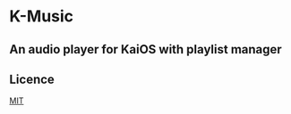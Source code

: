 # K-Music

## An audio player for KaiOS with playlist manager

## Licence

[MIT](https://opensource.org/licenses/MIT)

